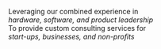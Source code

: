 Leveraging our combined experience in
<br>
*hardware, software, and product leadership*
<br>
To provide custom consulting services for
<br>
*start-ups, businesses, and non-profits*